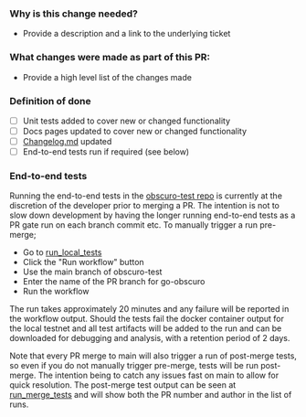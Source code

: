 ### Why is this change needed?

- Provide a description and a link to the underlying ticket

### What changes were made as part of this PR:

- Provide a high level list of the changes made

### Definition of done

- [ ] Unit tests added to cover new or changed functionality 
- [ ] Docs pages updated to cover new or changed functionality
- [ ] [Changelog.md](https://github.com/obscuronet/go-obscuro/blob/main/docs/testnet/changelog.md) updated 
- [ ] End-to-end tests run if required (see below)

### End-to-end tests

Running the end-to-end tests in the [obscuro-test repo](https://github.com/obscuronet/obscuro-test) is currently at the 
discretion of the developer prior to merging a PR. The intention is not to slow down development by having the longer 
running end-to-end tests as a PR gate run on each branch commit etc. To manually trigger a run pre-merge;

- Go to [run_local_tests](https://github.com/obscuronet/obscuro-test/actions/workflows/run_local_tests.yml)
- Click the "Run workflow" button
- Use the main branch of obscuro-test 
- Enter the name of the PR branch for go-obscuro
- Run the workflow

The run takes approximately 20 minutes and any failure will be reported in the workflow output. Should the tests fail 
the docker container output for the local testnet and all test artifacts will be added to the run and can be downloaded
for debugging and analysis, with a retention period of 2 days. 

Note that every PR merge to main will also trigger a run of post-merge tests, so even if you do not manually trigger 
pre-merge, tests will be run post-merge. The intention being to catch any issues fast on main to allow for quick 
resolution. The post-merge test output can be seen at 
[run_merge_tests](https://github.com/obscuronet/obscuro-test/actions/workflows/run_merge_tests.yml) and will show both 
the PR number and author in the list of runs. 


